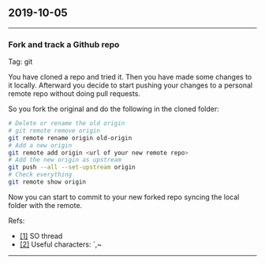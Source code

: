 ## 2019-10-05
---
### Fork and track a Github repo
Tag: git

You have cloned a repo and tried it. Then you have made some changes to it locally. Afterward you decide to start pushing your changes to a personal remote repo without doing pull requests. 

So you fork the original and do the following in the cloned folder:
```bash
# Delete or rename the old origin
# git remote remove origin
git remote rename origin old-origin 
# Add a new origin 
git remote add origin <url of your new remote repo>
# Add the new origin as upstream
git push --all --set-upstream origin
# Check everything
git remote show origin
```

Now you can start to commit to your new forked repo syncing the local folder with the remote.

Refs:
- [[1]](https://stackoverflow.com/questions/39351604/how-to-switch-to-a-new-remote-git-repository) SO thread
- [[2]](https://stackoverflow.com/questions/11188801/connect-local-repo-with-remote-repo)
Useful characters: `,~

---

